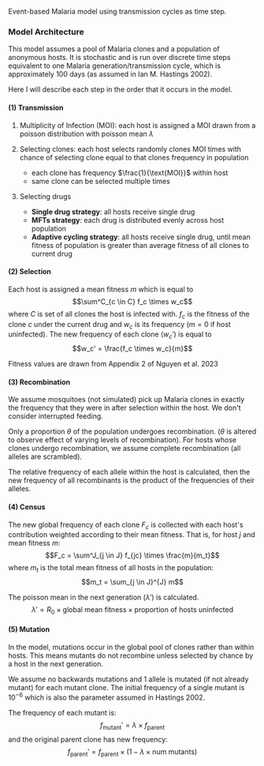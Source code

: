 Event-based Malaria model using transmission cycles as time step. 

### Model Architecture
This model assumes a pool of Malaria clones and a population of anonymous hosts. It is stochastic and is run over discrete time steps equivalent to one Malaria generation/transmission cycle, which is approximately 100 days (as assumed in Ian M. Hastings 2002).

Here I will describe each step in the order that it occurs in the model.

#### (1) Transmission
1. Multiplicity of Infection (MOI): each host is assigned a MOI drawn from a poisson distribution with poisson mean $\lambda$

2. Selecting clones: each host selects randomly clones MOI times with chance of selecting clone equal to that clones frequency in population
	- each clone has frequency $\frac{1}{\text{MOI}}$ within host
	- same clone can be selected multiple times

3. Selecting drugs
	- **Single drug strategy**: all hosts receive single drug
	- **MFTs strategy**: each drug is distributed evenly across host population
	- **Adaptive cycling strategy**: all hosts receive single drug, until mean fitness of population is greater than average fitness of all clones to current drug

#### (2) Selection
Each host is assigned a mean fitness $m$ which is equal to
$$\sum^C_{c \in C} f_c \times w_c$$
where $C$ is set of all clones the host is infected with. $f_c$ is the fitness of the clone $c$ under the current drug and $w_c$ is its frequency ($m=0$ if host uninfected).
The new frequency of each clone ($w_c'$) is equal to
$$w_c' = \frac{f_c \times w_c}{m}$$

Fitness values are drawn from Appendix 2 of Nguyen et al. 2023

#### (3) Recombination
We assume mosquitoes (not simulated) pick up Malaria clones in exactly the frequency that they were in after selection within the host. We don't consider interrupted feeding.

Only a proportion $\theta$ of the population undergoes recombination. ($\theta$ is altered to observe effect of varying levels of recombination). For hosts whose clones undergo recombination, we assume complete recombination (all alleles are scrambled).

The relative frequency of each allele within the host is calculated, then the new frequency of all recombinants is the product of the frequencies of their alleles.

#### (4) Census
The new global frequency of each clone $F_c$ is collected with each host's contribution weighted according to their mean fitness. That is, for host $j$ and mean fitness $m$:
$$F_c = \sum^J_{j \in J} f_{jc} \times \frac{m}{m_t}$$
where $m_t$ is the total mean fitness of all hosts in the population:
$$m_t = \sum_{j \in J}^{J} m$$

The poisson mean in the next generation ($\lambda'$) is calculated.
$$\lambda' = R_0 \times \text{global mean fitness} \times \text{proportion of hosts uninfected}$$

#### (5) Mutation
In the model, mutations occur in the global pool of clones rather than within hosts. This means mutants do not recombine unless selected by chance by a host in the next generation.

We assume no backwards mutations and 1 allele is mutated (if not already mutant) for each mutant clone. The initial frequency of a single mutant is $10^{-6}$ which is also the parameter assumed in Hastings 2002.

The frequency of each mutant is:
$$f_{\text{mutant}}' = \lambda \times f_{\text{parent}}$$
and the original parent clone has new frequency:
$$f_{\text{parent}}' = f_{\text{parent}} \times (1-\lambda \times \text{num mutants})$$